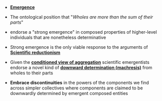 - **[Emergence](../notes/Emergence)**
- The ontological position that "*Wholes are more than the sum of their parts*"
- endorse a "strong emergence" in composed properties of higher-level individuals that are nonetheless determinative
- Strong emergence is the only viable response to the arguments of **[Scientific reductionism](../notes/Scientific_reductionism)**
- Given the **[conditioned view of aggregation](../notes/conditioned_view_of_aggregation)** scientific emergentists endorse a novel kind of **[downward determination (machresis)](../notes/downward_determination_(machresis))** from wholes to their parts

- **Embrace discontinuities** in the powers of the components we find across simpler collectives where components are claimed to be downwardly determined by emergent composed entities 